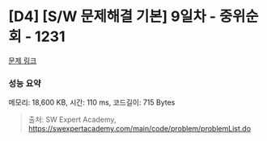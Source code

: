 # [D4] [S/W 문제해결 기본] 9일차 - 중위순회 - 1231 

[문제 링크](https://swexpertacademy.com/main/code/problem/problemDetail.do?contestProbId=AV140YnqAIECFAYD) 

### 성능 요약

메모리: 18,600 KB, 시간: 110 ms, 코드길이: 715 Bytes



> 출처: SW Expert Academy, https://swexpertacademy.com/main/code/problem/problemList.do